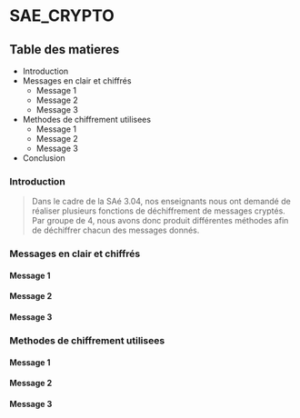 # SAE_CRYPTO

## Table des matieres
- Introduction
- Messages en clair et chiffrés
  * Message 1
  * Message 2
  * Message 3
- Methodes de chiffrement utilisees
  * Message 1
  * Message 2
  * Message 3
- Conclusion

### Introduction
> Dans le cadre de la SAé 3.04, nos enseignants nous ont demandé de réaliser plusieurs fonctions de déchiffrement de messages cryptés. Par groupe de 4, nous avons donc produit différentes méthodes afin de déchiffrer chacun des messages donnés. 

### Messages en clair et chiffrés
#### Message 1
#### Message 2
#### Message 3

### Methodes de chiffrement utilisees
#### Message 1
#### Message 2
#### Message 3

